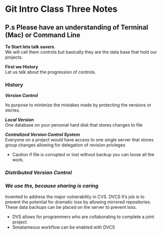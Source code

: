 # Git Intro Class Three Notes 

## P.s Please have an understanding of Terminal (Mac) or Command Line 

**To Start lets talk savers**.  
We will call them controls but basically they are the data base that hold our projects.

**First we History**  
Let us talk about the progression of controls. 

### History
***Version Control***

Its purpose to minimize the mistakes made by protecting the versions or stories. 

***Local Version***  
One database on your personal hard disk that stores changes to file

***Centralized Version Control System***   
Everyone on a project would have access to one single server that stores group changes allowing for delegation of revision privleges
- Caution if file is corrupted or lost without backup you can loose all the work.


### ***Distributed Version Control*** 
### ***We use ths, because sharing is caring***   
Invented to address the major vulnerability in CVS. 
DVCS It’s job is to prevent the potential for dramatic loss by allowing mirrored repositories. 
These data backups can be placed on the server to prevent loss. 
- DVS allows for programmers who are  collaborating to complete a joint project.
- Simatameous workflow can be enabled with DVCS 



